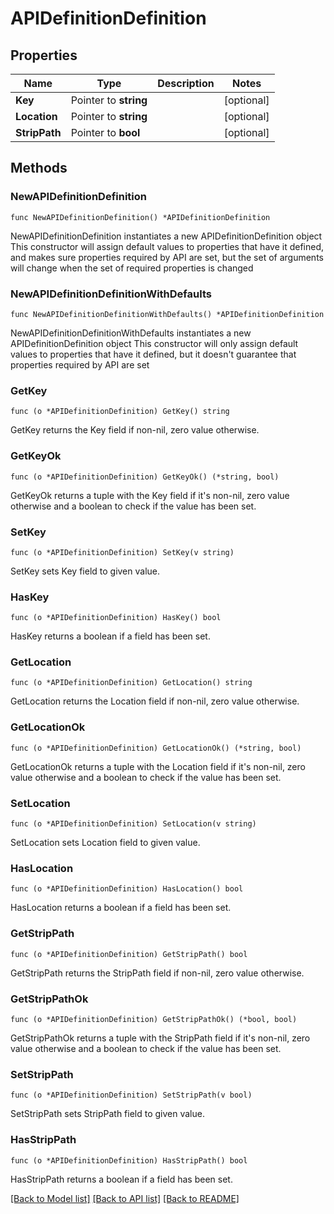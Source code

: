 # APIDefinitionDefinition

## Properties

Name | Type | Description | Notes
------------ | ------------- | ------------- | -------------
**Key** | Pointer to **string** |  | [optional] 
**Location** | Pointer to **string** |  | [optional] 
**StripPath** | Pointer to **bool** |  | [optional] 

## Methods

### NewAPIDefinitionDefinition

`func NewAPIDefinitionDefinition() *APIDefinitionDefinition`

NewAPIDefinitionDefinition instantiates a new APIDefinitionDefinition object
This constructor will assign default values to properties that have it defined,
and makes sure properties required by API are set, but the set of arguments
will change when the set of required properties is changed

### NewAPIDefinitionDefinitionWithDefaults

`func NewAPIDefinitionDefinitionWithDefaults() *APIDefinitionDefinition`

NewAPIDefinitionDefinitionWithDefaults instantiates a new APIDefinitionDefinition object
This constructor will only assign default values to properties that have it defined,
but it doesn't guarantee that properties required by API are set

### GetKey

`func (o *APIDefinitionDefinition) GetKey() string`

GetKey returns the Key field if non-nil, zero value otherwise.

### GetKeyOk

`func (o *APIDefinitionDefinition) GetKeyOk() (*string, bool)`

GetKeyOk returns a tuple with the Key field if it's non-nil, zero value otherwise
and a boolean to check if the value has been set.

### SetKey

`func (o *APIDefinitionDefinition) SetKey(v string)`

SetKey sets Key field to given value.

### HasKey

`func (o *APIDefinitionDefinition) HasKey() bool`

HasKey returns a boolean if a field has been set.

### GetLocation

`func (o *APIDefinitionDefinition) GetLocation() string`

GetLocation returns the Location field if non-nil, zero value otherwise.

### GetLocationOk

`func (o *APIDefinitionDefinition) GetLocationOk() (*string, bool)`

GetLocationOk returns a tuple with the Location field if it's non-nil, zero value otherwise
and a boolean to check if the value has been set.

### SetLocation

`func (o *APIDefinitionDefinition) SetLocation(v string)`

SetLocation sets Location field to given value.

### HasLocation

`func (o *APIDefinitionDefinition) HasLocation() bool`

HasLocation returns a boolean if a field has been set.

### GetStripPath

`func (o *APIDefinitionDefinition) GetStripPath() bool`

GetStripPath returns the StripPath field if non-nil, zero value otherwise.

### GetStripPathOk

`func (o *APIDefinitionDefinition) GetStripPathOk() (*bool, bool)`

GetStripPathOk returns a tuple with the StripPath field if it's non-nil, zero value otherwise
and a boolean to check if the value has been set.

### SetStripPath

`func (o *APIDefinitionDefinition) SetStripPath(v bool)`

SetStripPath sets StripPath field to given value.

### HasStripPath

`func (o *APIDefinitionDefinition) HasStripPath() bool`

HasStripPath returns a boolean if a field has been set.


[[Back to Model list]](../README.md#documentation-for-models) [[Back to API list]](../README.md#documentation-for-api-endpoints) [[Back to README]](../README.md)


